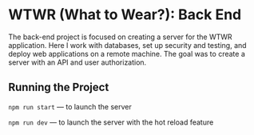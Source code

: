 # WTWR (What to Wear?): Back End

The back-end project is focused on creating a server for the WTWR application. Here I work with databases, set up security and testing, and deploy web applications on a remote machine. The goal was to create a server with an API and user authorization.

## Running the Project

`npm run start` — to launch the server

`npm run dev` — to launch the server with the hot reload feature
